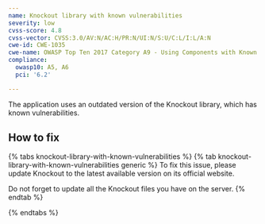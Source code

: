 ```yaml
---
name: Knockout library with known vulnerabilities
severity: low
cvss-score: 4.8
cvss-vector: CVSS:3.0/AV:N/AC:H/PR:N/UI:N/S:U/C:L/I:L/A:N
cwe-id: CWE-1035
cwe-name: OWASP Top Ten 2017 Category A9 - Using Components with Known Vulnerabilities
compliance:
  owasp10: A5, A6
  pci: '6.2'

---            
```


The application uses an outdated version of the Knockout library, which has known vulnerabilities.

## How to fix

{% tabs knockout-library-with-known-vulnerabilities %}
{% tab knockout-library-with-known-vulnerabilities generic %}
To fix this issue, please update Knockout to the latest available version on its official website.

Do not forget to update all the Knockout files you have on the server.
{% endtab %}

{% endtabs %}
